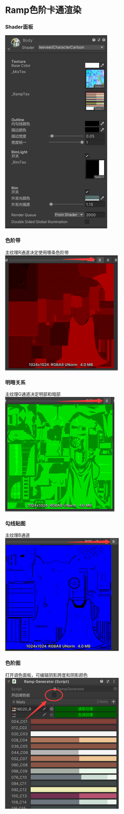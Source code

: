 # Ramp色阶卡通渲染

### Shader面板
![](https://github.com/leeveel/Geek.Shaders/blob/main/Docs/cartoon001/6.png)

### 色阶带
主纹理R通道决定使用哪条色阶带  
![](https://github.com/leeveel/Geek.Shaders/blob/main/Docs/cartoon001/3.png)

### 明暗关系
主纹理G通道决定明部和暗部  
![](https://github.com/leeveel/Geek.Shaders/blob/main/Docs/cartoon001/4.png)

### 勾线贴图
主纹理B通道  
![](https://github.com/leeveel/Geek.Shaders/blob/main/Docs/cartoon001/5.png)

### 色阶图
打开调色面板，可编辑阴影跨度和阴影颜色  
![](https://github.com/leeveel/Geek.Shaders/blob/main/Docs/cartoon001/2.png)